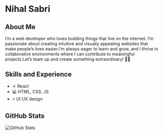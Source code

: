 # Nihal Sabri 
## About Me
I’m a web developer who loves building things that live on the internet. I’m passionate about creating intuitive and visually appealing websites that make people’s lives easier.I’m always eager to learn and grow, and I thrive in collaborative environments where I can contribute to meaningful projects.Let’s team up and create something extraordinary! 🎨✨


## Skills and Experience
*  ⚛ React
* 💻 HTML, CSS, JS
* ⚡ UI UX design

## GitHub Stats
![GitHub Stats](https://github-readme-stats.vercel.app/api?username=janedoe&show_icons=true&theme=radical)
<!--
**nihalsabri/nihalsabri** is a ✨ _special_ ✨ repository because its `README.md` (this file) appears on your GitHub profile.

Here are some ideas to get you started:

- 🔭 I’m currently working on ...
- 🌱 I’m currently learning ...
- 👯 I’m looking to collaborate on ...
- 🤔 I’m looking for help with ...
- 💬 Ask me about ...
- 📫 How to reach me: ...
- 😄 Pronouns: ...
- ⚡ Fun fact: ...
-->
